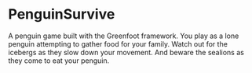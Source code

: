 # PenguinSurvive
A penguin game built with the Greenfoot framework. You play as a lone penguin attempting to gather food for your family. Watch out for the icebergs as they slow down your movement. And beware the sealions as they come to eat your penguin.
